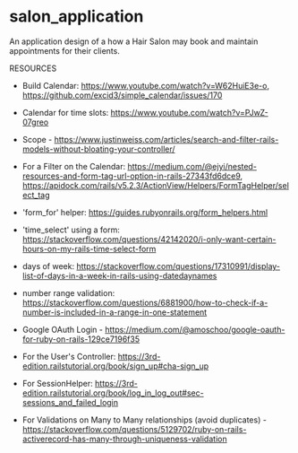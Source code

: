 # salon_application
An application design of a how a Hair Salon may book and maintain appointments for their clients. 

RESOURCES
- Build Calendar: https://www.youtube.com/watch?v=W62HuiE3e-o, https://github.com/excid3/simple_calendar/issues/170
- Calendar for time slots: https://www.youtube.com/watch?v=PJwZ-07greo
- Scope - https://www.justinweiss.com/articles/search-and-filter-rails-models-without-bloating-your-controller/
- For a Filter on the Calendar: https://medium.com/@ejyi/nested-resources-and-form-tag-url-option-in-rails-27343fd6dce9, https://apidock.com/rails/v5.2.3/ActionView/Helpers/FormTagHelper/select_tag
- 'form_for' helper: https://guides.rubyonrails.org/form_helpers.html

- 'time_select' using a form: https://stackoverflow.com/questions/42142020/i-only-want-certain-hours-on-my-rails-time-select-form

- days of week: https://stackoverflow.com/questions/17310991/display-list-of-days-in-a-week-in-rails-using-datedaynames
- number range validation: https://stackoverflow.com/questions/6881900/how-to-check-if-a-number-is-included-in-a-range-in-one-statement
- Google OAuth Login - https://medium.com/@amoschoo/google-oauth-for-ruby-on-rails-129ce7196f35
- For the User's Controller: https://3rd-edition.railstutorial.org/book/sign_up#cha-sign_up
- For SessionHelper: https://3rd-edition.railstutorial.org/book/log_in_log_out#sec-sessions_and_failed_login
- For Validations on Many to Many relationships (avoid duplicates) - https://stackoverflow.com/questions/5129702/ruby-on-rails-activerecord-has-many-through-uniqueness-validation




